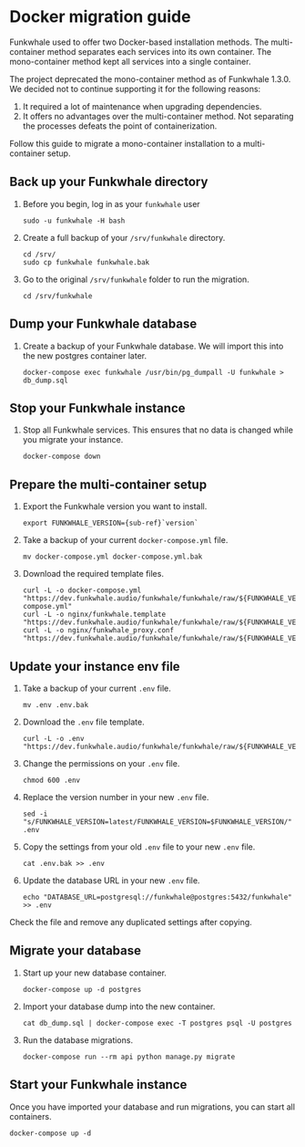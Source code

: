 # Docker migration guide

Funkwhale used to offer two Docker-based installation methods. The multi-container method separates each services into its own container. The mono-container method kept all services into a single container.

The project deprecated the mono-container method as of Funkwhale 1.3.0. We decided not to continue supporting it for the following reasons:

1. It required a lot of maintenance when upgrading dependencies.
2. It offers no advantages over the multi-container method. Not separating the processes defeats the point of containerization.

Follow this guide to migrate a mono-container installation to a multi-container setup.

## Back up your Funkwhale directory

1. Before you begin, log in as your `funkwhale` user

   ```{code-block} sh
   sudo -u funkwhale -H bash
   ```

2. Create a full backup of your `/srv/funkwhale` directory.

   ```{code-block} sh
   cd /srv/
   sudo cp funkwhale funkwhale.bak
   ```

3. Go to the original `/srv/funkwhale` folder to run the migration.

   ```{code-block} sh
   cd /srv/funkwhale
   ```

## Dump your Funkwhale database

1. Create a backup of your Funkwhale database. We will import this into the new postgres container later.

   ```{code-block} sh
   docker-compose exec funkwhale /usr/bin/pg_dumpall -U funkwhale > db_dump.sql
   ```

## Stop your Funkwhale instance

1. Stop all Funkwhale services. This ensures that no data is changed while you migrate your instance.

   ```{code-block} sh
   docker-compose down
   ```

## Prepare the multi-container setup

1. Export the Funkwhale version you want to install.

   ```{parsed-literal}
   export FUNKWHALE_VERSION={sub-ref}`version`
   ```

2. Take a backup of your current `docker-compose.yml` file.

   ```{code-block} sh
   mv docker-compose.yml docker-compose.yml.bak
   ```

3. Download the required template files.

   ```{code-block} sh
   curl -L -o docker-compose.yml "https://dev.funkwhale.audio/funkwhale/funkwhale/raw/${FUNKWHALE_VERSION}/deploy/docker-compose.yml"
   curl -L -o nginx/funkwhale.template "https://dev.funkwhale.audio/funkwhale/funkwhale/raw/${FUNKWHALE_VERSION}/deploy/docker.nginx.template"
   curl -L -o nginx/funkwhale_proxy.conf "https://dev.funkwhale.audio/funkwhale/funkwhale/raw/${FUNKWHALE_VERSION}/deploy/docker.funkwhale_proxy.conf"
   ```

## Update your instance env file

1. Take a backup of your current `.env` file.

   ```{code-block} sh
   mv .env .env.bak
   ```

2. Download the `.env` file template.

   ```{code-block} sh
   curl -L -o .env "https://dev.funkwhale.audio/funkwhale/funkwhale/raw/${FUNKWHALE_VERSION}/deploy/env.prod.sample"
   ```

3. Change the permissions on your `.env` file.

   ```{code-block} sh
   chmod 600 .env
   ```

4. Replace the version number in your new `.env` file.

   ```{code-block} sh
   sed -i "s/FUNKWHALE_VERSION=latest/FUNKWHALE_VERSION=$FUNKWHALE_VERSION/" .env
   ```

5. Copy the settings from your old `.env` file to your new `.env` file.

   ```{code-block} sh
   cat .env.bak >> .env
   ```

6. Update the database URL in your new `.env` file.

   ```{code-block} sh
   echo "DATABASE_URL=postgresql://funkwhale@postgres:5432/funkwhale" >> .env
   ```

Check the file and remove any duplicated settings after copying.

## Migrate your database

1. Start up your new database container.

   ```{code-block} sh
   docker-compose up -d postgres
   ```

2. Import your database dump into the new container.

   ```{code-block} sh
   cat db_dump.sql | docker-compose exec -T postgres psql -U postgres
   ```

3. Run the database migrations.

   ```{code-block} sh
   docker-compose run --rm api python manage.py migrate
   ```

## Start your Funkwhale instance

Once you have imported your database and run migrations, you can start all containers.

```{code-block} sh
docker-compose up -d
```
